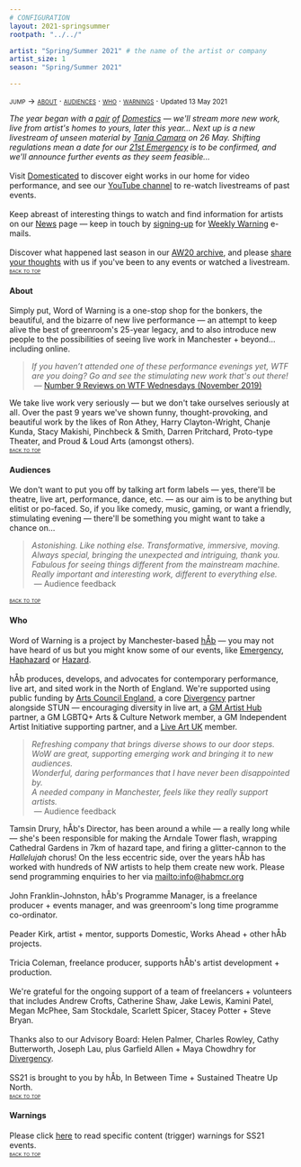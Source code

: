 ```yaml
---
# CONFIGURATION
layout: 2021-springsummer
rootpath: "../../"

artist: "Spring/Summer 2021" # the name of the artist or company
artist_size: 1
season: "Spring/Summer 2021"

---
```

<span style='font-variant: small-caps'>jump → [about](/current/2021-springsummer/#about) · [audiences](/current/2021-springsummer/#audiences) · [who](/current/2021-springsummer/#who) · [warnings](/current/2021-springsummer/#warnings)</span> · <small>Updated 13 May 2021</small>        
         
*The year began with a [pair](/current/2021-domestic/january) [of](/current/2021-domestic/march) [Domestics](/current/2021-domestic) — we'll stream more new work, live from artist's homes to yours, later this year… Next up is a new livestream of unseen material by [Tania Camara](/current/2021-springsummer/camara) on 26 May. Shifting regulations mean a date for our [21st Emergency](/current/2021-emergency) is to be confirmed, and we'll announce further events as they seem feasible…*<br><br>Visit <a href="http://domesticatedonline.org" target="_blank">Domesticated</a> to discover eight works in our home for video performance, and see our <a href="http://bit.ly/YTwarnmcr" target="_blank">YouTube channel</a> to re-watch livestreams of past events.<br><br>Keep abreast of interesting things to watch and find information for artists on our [News](/news) page — keep in touch by <a href="{{ site.mailer_signup_url }}" target="_blank">signing-up</a> for <a href="http://wordofwarning.posthaven.com" target="_blank">Weekly Warning</a> e-mails.<br><br>Discover what happened last season in our [AW20 archive](/archive/2020-autumnwinter), and please <a href="http://bit.ly/warnmcrfeedback" target="_blank">share your thoughts</a> with us if you've been to any events or watched a livestream.         
<small><span style='font-variant: small-caps'>[back to top](/current/2021-springsummer)</span></small>        
        
#### About         
Simply put, Word of Warning is a one-stop shop for the bonkers, the beautiful, and the bizarre of new live performance — an attempt to keep alive the best of greenroom's 25-year legacy, and to also introduce new people to the possibilities of seeing live work in Manchester + beyond… including online.         
>*If you haven’t attended one of these performance evenings yet, WTF are you doing? Go and see the stimulating new work that's out there!*<br>&nbsp;— <a href=" http://number9reviews.blogspot.com/2019/11/theatre-review-tom-cassani-i-promise.html" target="_blank">Number 9 Reviews on WTF Wednesdays (November 2019)</a>        
      
We take live work very seriously — but we don't take ourselves seriously at all. Over the past 9 years we've shown funny, thought-provoking, and beautiful work by the likes of Ron Athey, Harry Clayton-Wright, Chanje Kunda, Stacy Makishi, Pinchbeck & Smith, Darren Pritchard, Proto-type Theater, and Proud & Loud Arts (amongst others).         
<small><span style='font-variant: small-caps'>[back to top](/current/2021-springsummer)</span></small>         
         
#### Audiences         
We don't want to put you off by talking art form labels — yes, there'll be theatre, live art, performance, dance, etc. — as our aim is to be anything but elitist or po-faced. So, if you like comedy, music, gaming, or want a friendly, stimulating evening — there'll be something you might want to take a chance on…         
>*Astonishing. Like nothing else. Transformative, immersive, moving.*<br>*Always special, bringing the unexpected and intriguing, thank you.*<br>*Fabulous for seeing things different from the mainstream machine.<br>Really important and interesting work, different to everything else.*<br>&nbsp;— Audience feedback          
         
<small><span style='font-variant: small-caps'>[back to top](/current/2021-springsummer)</span></small>        
        
#### Who         
Word of Warning is a project by Manchester-based [hÅb](/hab) — you may not have heard of us but you might know some of our events, like [Emergency](http://emergencymcr.org), [Haphazard](http://haphazardmcr.org) or [Hazard](http://hazardmcr.org).<br><br>hÅb produces, develops, and advocates for contemporary performance, live art, and sited work in the North of England. We're supported using public funding by <a href="http://artscouncil.org.uk/our-investment/national-portfolio-2018-22" target="_blank">Arts Council England</a>, a core <a href="http://divergencymcr.org" target="_blank">Divergency</a> partner alongside STUN — encouraging diversity in live art, a <a href="http://gm-artisthub.co.uk" target="_blank">GM Artist Hub</a> partner, a GM LGBTQ+ Arts & Culture Network member, a GM Independent Artist Initiative supporting partner, and a <a href="http://liveartuk.org" target="_blank">Live Art UK</a> member.         
>*Refreshing company that brings diverse shows to our door steps.*<br>*WoW are great, supporting emerging work and bringing it to new audiences.*<br>*Wonderful, daring performances that I have never been disappointed by.<br>A needed company in Manchester, feels like they really support artists.*<br>&nbsp;— Audience feedback         
         
Tamsin Drury, hÅb's Director, has been around a while — a really long while — she's been responsible for making the Arndale Tower flash, wrapping Cathedral Gardens in 7km of hazard tape, and firing a glitter-cannon to the *Hallelujah* chorus! On the less eccentric side, over the years hÅb has worked with hundreds of NW artists to help them create new work. Please send programming enquiries to her via <mailto:info@habmcr.org><br><br>John Franklin-Johnston, hÅb's Programme Manager, is a freelance producer + events manager, and was greenroom's long time programme co-ordinator.<br><br>Peader Kirk, artist + mentor, supports Domestic, Works Ahead + other hÅb projects.<br><br>Tricia Coleman, freelance producer, supports hÅb's artist development + production.<br><br>We're grateful for the ongoing support of a team of freelancers + volunteers that includes Andrew Crofts, Catherine Shaw, Jake Lewis, Kamini Patel, Megan McPhee, Sam Stockdale, Scarlett Spicer, Stacey Potter + Steve Bryan.<br><br>Thanks also to our Advisory Board: Helen Palmer, Charles Rowley, Cathy Butterworth, Joseph Lau, plus Garfield Allen + Maya Chowdhry for [Divergency](/hab/divergencymcr).<br><br>SS21 is brought to you by hÅb, In Between Time + Sustained Theatre Up North.           
<small><span style='font-variant: small-caps'>[back to top](/current/2021-springsummer)</span></small>        
         
#### Warnings          
Please click [here](/warnings) to read specific content (trigger) warnings for SS21 events.        
<small><span style='font-variant: small-caps'>[back to top](/current/2021-springsummer)</span></small>

